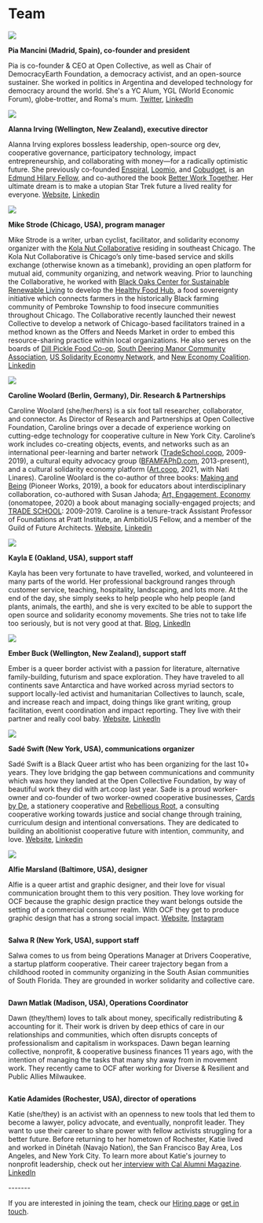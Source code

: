 # Team

![](../.gitbook/assets/pia.jpeg)

**Pia Mancini (Madrid, Spain), co-founder and president**&#x20;

Pia is co-founder & CEO at Open Collective, as well as Chair of DemocracyEarth Foundation, a democracy activist, and an open-source sustainer. She worked in politics in Argentina and developed technology for democracy around the world. She's a YC Alum, YGL (World Economic Forum), globe-trotter, and Roma's mum. [Twitter](https://twitter.com/piamancini), [LinkedIn](https://www.linkedin.com/in/piamancini/)

![](../.gitbook/assets/alanna-nhsq-s.jpeg)

**Alanna Irving (Wellington, New Zealand), executive director**

Alanna Irving explores bossless leadership, open-source org dev, cooperative governance, participatory technology, impact entrepreneurship, and collaborating with money—for a radically optimistic future. She previously co-founded [Enspiral](http://enspiral.com), [Loomio](http://loomio.com), and [Cobudget](http://cobudget.com), is an [Edmund Hilary Fellow](http://ehf.org), and co-authored the book [Better Work Together](http://betterworktogether.co). Her ultimate dream is to make a utopian Star Trek future a lived reality for everyone. [Website](http://alanna.space), [Linkedin](https://www.linkedin.com/in/alannairving83/)

![](../.gitbook/assets/07a51998-708f-4e8e-92b8-18fe7d0595e5.jpeg)

**Mike Strode (Chicago, USA), program manager**

Mike Strode is a writer, urban cyclist, facilitator, and solidarity economy organizer with the [Kola Nut Collaborative](https://www.kolanutcollab.org) residing in southeast Chicago. The Kola Nut Collaborative is Chicago’s only time-based service and skills exchange (otherwise known as a timebank), providing an open platform for mutual aid, community organizing, and network weaving. Prior to launching the Collaborative, he worked with [Black Oaks Center for Sustainable Renewable Living](https://www.blackoakscenter.org) to develop the [Healthy Food Hub](https://www.healthyfooodhub.org), a food sovereignty initiative which connects farmers in the historically Black farming community of Pembroke Township to food insecure communities throughout Chicago. The Collaborative recently launched their newest Collective to develop a network of Chicago-based facilitators trained in a method known as the Offers and Needs Market in order to embed this resource-sharing practice within local organizations. He also serves on the boards of [Dill Pickle Food Co-op](https://www.dillpickle.coop), [South Deering Manor Community Association](https://www.sdmanor.org), [US Solidarity Economy Network](https://www.ussen.org), and [New Economy Coalition](https://www.neweconomy.net). [Linkedin](https://www.linkedin.com/in/mjstrode/)

![](../.gitbook/assets/image.png)

**Caroline Woolard (Berlin, Germany), Dir. Research & Partnerships**

Caroline Woolard (she/her/hers) is a six foot tall researcher, collaborator, and connector. As Director of Research and Partnerships at Open Collective Foundation, Caroline brings over a decade of experience working on cutting-edge technology for cooperative culture in New York City. Caroline’s work includes co-creating objects, events, and networks such as an international peer-learning and barter network ([TradeSchool.coop](https://tradeschool.coop), 2009-2019), a cultural equity advocacy group ([BFAMFAPhD.com](http://bfamfaphd.com), 2013-present), and a cultural solidarity economy platform ([Art.coop](https://art.coop), 2021, with Nati Linares). Caroline Woolard is the co-author of three books: [Making and Being](https://makingandbeing.com) (Pioneer Works, 2019), a book for educators about interdisciplinary collaboration, co-authored with Susan Jahoda; [Art, Engagement, Economy](https://www.onomatopee.net/exhibition/caroline-woolard/#publication\_13011) (onomatopee, 2020) a book about managing socially-engaged projects; and [TRADE SCHOOL](https://tradeschool.coop): 2009-2019. Caroline is a tenure-track Assistant Professor of Foundations at Pratt Institute, an AmbitioUS Fellow, and a member of the Guild of Future Architects. [Website](https://carolinewoolard.com/past), [Linkedin](https://www.linkedin.com/in/carolinewoolard/)

![](<../.gitbook/assets/Screen Shot 2023-01-26 at 7.11.00 PM.png>)

**Kayla E (Oakland, USA), support staff**

Kayla has been very fortunate to have travelled, worked, and volunteered in many parts of the world. Her professional background ranges through customer service, teaching, hospitality, landscaping, and lots more. At the end of the day, she simply seeks to help people who help people (and plants, animals, the earth), and she is very excited to be able to support the open source and solidarity economy movements. She tries not to take life too seriously, but is not very good at that. [Blog](https://blog.opencollective.com/author/kayla/), [LinkedIn](https://www.linkedin.com/in/kaylarepstein/)

![](<../.gitbook/assets/Screen Shot 2023-01-26 at 7.12.10 PM.png>)

**Ember Buck (Wellington, New Zealand), support staff**&#x20;

Ember is a queer border activist with a passion for literature, alternative family-building, futurism and space exploration. They have traveled to all continents save Antarctica and have worked across myriad sectors to support locally-led activist and humanitarian Collectives to launch, scale, and increase reach and impact, doing things like grant writing, group facilitation, event coordination and impact reporting. They live with their partner and really cool baby. [Website](https://ewhitneybuck.wordpress.com), [LinkedIn](https://www.linkedin.com/in/emberbuck/)

![](<../.gitbook/assets/Screen Shot 2023-01-26 at 7.13.01 PM.png>)

**Sadé Swift (New York, USA), communications organizer**

Sadé Swift is a Black Queer artist who has been organizing for the last 10+ years. They love bridging the gap between communications and community which was how they landed at the Open Collective Foundation, by way of beautiful work they did with art.coop last year. Sade is a proud worker-owner and co-founder of two worker-owned cooperative businesses, [Cards by De](https://cardsbyde.com/), a stationery cooperative and [Rebellious Root,](https://www.rebelliousroot.com/) a consulting cooperative working towards justice and social change through training, curriculum design and intentional conversations. They are dedicated to building an abolitionist cooperative future with intention, community, and love. [Website](https://cardsbyde.com/our-team), [Linkedin](https://www.linkedin.com/in/sad%C3%A9-swift-773352253/)

![](<../.gitbook/assets/Screen Shot 2023-01-26 at 7.14.14 PM.png>)

**Alfie Marsland (Baltimore, USA), designer**

Alfie is a queer artist and graphic designer, and their love for visual communication brought them to this very position. They love working for OCF because the graphic design practice they want belongs outside the setting of a commercial consumer realm. With OCF they get to produce graphic design that has a strong social impact. [Website](https://althemiamarsland.com/), [Instagram](https://www.instagram.com/alfie.marsland/)

<div align="left">

<figure><img src="../.gitbook/assets/IMG_2056_1_200x200.jpg" alt=""><figcaption></figcaption></figure>

</div>

**Salwa R (New York, USA), support staff**

Salwa comes to us from being Operations Manager at Drivers Cooperative, a startup platform cooperative. Their career trajectory began from a childhood rooted in community organizing in the South Asian communities of South Florida. They are grounded in worker solidarity and collective care.



<div align="left">

<figure><img src="../.gitbook/assets/dawn profile pic.jpg" alt=""><figcaption></figcaption></figure>

</div>

**Dawn Matlak (Madison, USA), Operations Coordinator**

Dawn (they/them) loves to talk about money, specifically redistributing & accounting for it. Their work is driven by deep ethics of care in our relationships and communities, which often disrupts concepts of professionalism and capitalism in workspaces. Dawn began learning collective, nonprofit, & cooperative business finances 11 years ago, with the intention of managing the tasks that many shy away from in movement work. They recently came to OCF after working for Diverse & Resilient and Public Allies Milwaukee.

<div align="left">

<figure><img src="../.gitbook/assets/IMG_3106 copy (1).jpg" alt=""><figcaption></figcaption></figure>

</div>

**Katie Adamides (Rochester, USA), director of operations**

Katie (she/they) is an activist with an openness to new tools that led them to become a lawyer, policy advocate, and eventually, nonprofit leader. They want to use their career to share power with fellow activists struggling for a better future. Before returning to her hometown of Rochester, Katie lived and worked in Dinétah (Navajo Nation), the San Francisco Bay Area, Los Angeles, and New York City. To learn more about Katie's journey to nonprofit leadership, check out her[ interview with Cal Alumni Magazine](https://alumni.berkeley.edu/california-magazine/2022-spring/snapp-chats/). [LinkedIn](http://linkedin.com/in/katie-adamides-424b0915)

\-------

If you are interested in joining the team, check our [Hiring page](https://opencollective.com/hiring) or [get in touch](mailto:support@opencollective.com).
